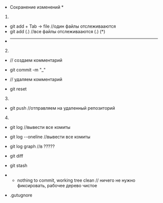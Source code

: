 * Сохранение изменений *

1)
- git add + Tab -> file //один файлы отслеживааются
- git add (.) //все файлы отслеживааются  (.) (*)
- ***
2)
- // создаем комментарий 
- git commit -m "_"

- // удаляем комментарий 
- git reset
3)
- git push //отправляем на удаленный репозиторий
4)
- git log //вывести все комиты 
- git log --oneline //вывести все комиты 

-  git log graph //в ?????


- git diff

- git stash 
- - nothing to commit, working tree clean // ничего не нужно фиксировать, рабочее дерево чистое
- .gutugnore 

